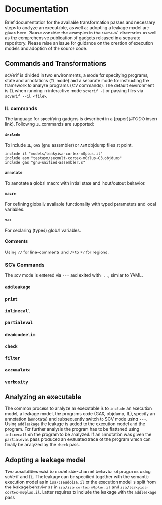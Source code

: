 [//1]: # (Copyright 2020 - NXP)
[//2]: # (SPDX-License-Identifier: BSD-3-Clause-Clear WITH modifications)

# Documentation #
Brief documentation for the available transformation passes and
necessary steps to analyze an executable, as well as adopting a
leakage model are given here. Please consider the examples in the
`testeval` directories as well as the comprehensive publication of
gadgets released in a separate repository. Please raise an issue for
guidance on the creation of execution models and adoption of the
source code.

## Commands and Transformations ##
scVerif is divided in two environments, a mode for specifying programs, state and annotations (`IL` mode) and a separate mode for instructing the framework to analyze programs (`SCV` commands).
The default environment is `IL` when running in interactive mode `scverif -i` or passing files via `scverif --il <file>`.

### IL commands ###
The language for specifying gadgets is described in a [paper](#TODO
insert link). Following `IL` commands are supported:

#### `include` ####
To include `IL`, `GAS` (gnu assembler) or `ASM` objdump files at point.
```
include il "models/leakyisa-cortex-m0plus.il"
include asm "testasm/secmult-cortex-m0plus-O3.objdump"
include gas "gnu-unified-assembler.s"
```

#### `annotate` ####
To annotate a global macro with initial state and input/output behavior.

#### `macro` ####
For defining globally available functionality with typed parameters and local variables.

#### `var` ####
For declaring (typed) global variables.

#### Comments ####
Using `//` for line-comments and `/*` to `*/` for regions.

### SCV Commands ###
The scv mode is entered via `---` and exited with `...`, similar to YAML.

### `addleakage` ###

### `print` ###

### `inlinecall` ###

### `partialeval` ###

### `deadcodeelim` ###

### `check` ###

### `filter` ###

### `accumulate` ###

### `verbosity` ###

## Analyzing an executable ##
The common process to analyze an executable is to `include` an execution model, a leakage model, the programs code (GAS, objdump, IL), specify an annotation (`annotate`) and subsequently switch to SCV mode using `---`.
Using `addleakage` the leakage is added to the execution model and the program.
For further analysis the program has to be flattened using `inlinecall` on the program to be analyzed.
If an annotation was given the `partialeval` pass produced an evaluated trace of the program which can finally be analyzed by the `check` pass.

## Adopting a leakage model ##
Two possibilities exist to model side-channel behavior of programs using scVerif and `IL`.
The leakage can be specified together with the semantic execution model as in `isa/pseudoisa.il` or the execution model is split from the leakage behavior as in `isa/isa-cortex-m0plus.il` and `isa/leakyisa-cortex-m0plus.il`.
Latter requires to include the leakage with the `addleakage` pass.
